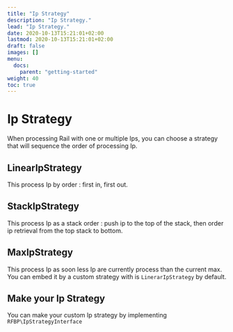 ```yaml
---
title: "Ip Strategy"
description: "Ip Strategy."
lead: "Ip Strategy."
date: 2020-10-13T15:21:01+02:00
lastmod: 2020-10-13T15:21:01+02:00
draft: false
images: []
menu:
  docs:
    parent: "getting-started"
weight: 40
toc: true
---
```


# Ip Strategy

When processing Rail with one or multiple Ips, you can choose a strategy that will sequence the order of processing Ip.

## LinearIpStrategy

This process Ip by order : first in, first out.

## StackIpStrategy

This process Ip as a stack order : push ip to the top of the stack, then order ip retrieval from the top stack to bottom.

## MaxIpStrategy

This process Ip as soon less Ip are currently process than the current max.  
You can embed it by a custom strategy with is `LinerarIpStrategy` by default.

## Make your Ip Strategy

You can make your custom Ip strategy by implementing `RFBP\IpStrategyInterface`